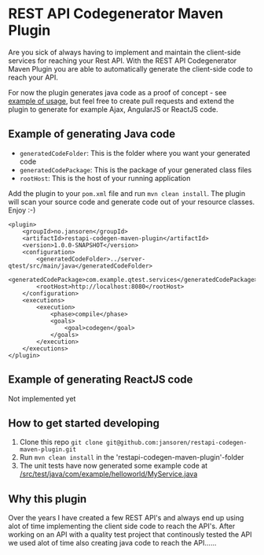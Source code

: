 # REST API Codegenerator Maven Plugin

Are you sick of always having to implement and maintain the client-side services for reaching your Rest API.
With the REST API Codegenerator Maven Plugin you are able to automatically generate the client-side code to reach your API.

For now the plugin generates java code as a proof of concept - see [example of usage](https://github.com/jansoren/akka-persistence-java-example), but feel free to create pull requests and extend the plugin to generate for example Ajax, AngularJS or ReactJS code.

## Example of generating Java code

- `generatedCodeFolder`: This is the folder where you want your generated code
- `generatedCodePackage`: This is the package of your generated class files
- `rootHost`: This is the host of your running application

Add the plugin to your `pom.xml` file and run `mvn clean install`. The plugin will scan your source code and generate code out of your resource classes.
Enjoy :-)

```
<plugin>
    <groupId>no.jansoren</groupId>
    <artifactId>restapi-codegen-maven-plugin</artifactId>
    <version>1.0.0-SNAPSHOT</version>
    <configuration>
        <generatedCodeFolder>../server-qtest/src/main/java</generatedCodeFolder>
        <generatedCodePackage>com.example.qtest.services</generatedCodePackage>
        <rootHost>http://localhost:8080</rootHost>
    </configuration>
    <executions>
        <execution>
            <phase>compile</phase>
            <goals>
                <goal>codegen</goal>
            </goals>
        </execution>
    </executions>
</plugin>
```

## Example of generating ReactJS code

Not implemented yet

## How to get started developing

1. Clone this repo `git clone git@github.com:jansoren/restapi-codegen-maven-plugin.git`
1. Run `mvn clean install` in the 'restapi-codegen-maven-plugin'-folder
1. The unit tests have now generated some example code at [/src/test/java/com/example/helloworld/MyService.java](https://github.com/jansoren/restapi-codegen-maven-plugin/blob/master/src/test/java/com/example/helloworld/MyService.java)

## Why this plugin

Over the years I have created a few REST API's and always end up using alot of time implementing the client side code to reach the API's.
After working on an API with a quality test project that continously tested the API we used alot of time also creating java code to reach the API......